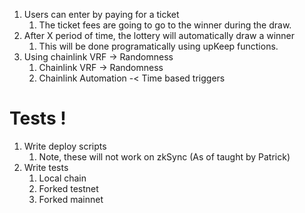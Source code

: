 1) Users can enter by paying for a ticket
    1. The ticket fees are going to go to the winner during the draw.
2) After X period of time, the lottery will automatically draw a winner
    1. This will be done programatically using upKeep functions.
3) Using chainlink VRF -> Randomness
    1. Chainlink VRF -> Randomness
    2. Chainlink Automation -< Time based triggers

# Tests !

1. Write deploy scripts
    1. Note, these will not work on zkSync  (As of taught by Patrick)
2. Write tests
    1. Local chain
    2. Forked testnet
    3. Forked mainnet


